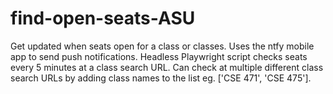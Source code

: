 # find-open-seats-ASU
Get updated when seats open for a class or classes. Uses the ntfy mobile app to send push notifications. Headless Playwright script checks seats every 5 minutes at a class search URL. Can check at multiple different class search URLs by adding class names to the list eg. \['CSE 471', 'CSE 475'\].
